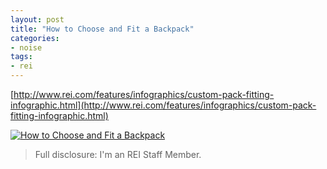 ```yaml
---
layout: post
title: "How to Choose and Fit a Backpack"
categories:
- noise
tags:
- rei
---
```

[http://www.rei.com/features/infographics/custom-pack-fitting-infographic.html](http://www.rei.com/features/infographics/custom-pack-fitting-infographic.html)

<p><a href="http://www.rei.com/features/infographics/custom-pack-fitting-infographic.html"><img src="http://www.rei.com/pix/marketing/images/DE3059886_cust_packfitting_860.jpg" alt="How to Choose and Fit a Backpack" title="How to Choose and Fit a Backpack" /></a></p>
		
<blockquote>
    Full disclosure: I'm an REI Staff Member.  
</blockquote>
		